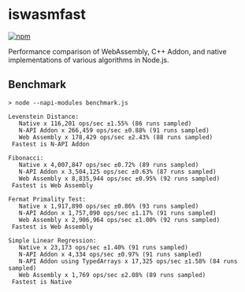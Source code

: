 # iswasmfast

[![npm](https://img.shields.io/npm/v/iswasmfast.svg?style=flat-square)](https://www.npmjs.com/package/iswasmfast)

Performance comparison of WebAssembly, C++ Addon, and native implementations of various algorithms in Node.js.

## Benchmark
```
> node --napi-modules benchmark.js

Levenstein Distance:
   Native x 116,201 ops/sec ±1.55% (86 runs sampled)
   N-API Addon x 266,459 ops/sec ±0.88% (91 runs sampled)
   Web Assembly x 178,429 ops/sec ±2.43% (88 runs sampled)
 Fastest is N-API Addon

Fibonacci:
   Native x 4,007,847 ops/sec ±0.72% (89 runs sampled)
   N-API Addon x 3,504,125 ops/sec ±0.63% (87 runs sampled)
   Web Assembly x 8,835,944 ops/sec ±0.95% (92 runs sampled)
 Fastest is Web Assembly

Fermat Primality Test:
   Native x 1,917,890 ops/sec ±0.86% (93 runs sampled)
   N-API Addon x 1,757,090 ops/sec ±1.17% (91 runs sampled)
   Web Assembly x 2,906,964 ops/sec ±1.00% (92 runs sampled)
 Fastest is Web Assembly

Simple Linear Regression:
   Native x 23,173 ops/sec ±1.40% (91 runs sampled)
   N-API Addon x 4,334 ops/sec ±0.97% (91 runs sampled)
   N-API Addon using TypedArrays x 17,325 ops/sec ±1.58% (84 runs sampled)
   Web Assembly x 1,769 ops/sec ±2.08% (89 runs sampled)
 Fastest is Native
```
